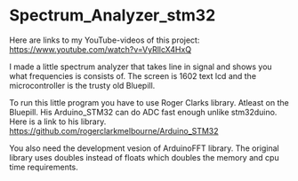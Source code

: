 # Spectrum_Analyzer_stm32
Here are links to my YouTube-videos of this project:
https://www.youtube.com/watch?v=VyRllcX4HxQ

I made a little spectrum analyzer that takes line in signal and shows you what frequencies is consists of. The screen is 1602 text lcd and the microcontroller is the trusty old Bluepill.

To run this little program you have to use Roger Clarks library. Atleast on the Bluepill. His Arduino_STM32 can do ADC fast enough unlike stm32duino. Here is a link to his library.
https://github.com/rogerclarkmelbourne/Arduino_STM32

You also need the development vesion of ArduinoFFT library. The original library uses doubles instead of floats which doubles the memory and cpu time requirements.
